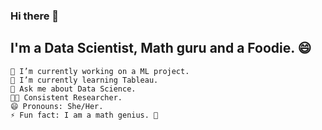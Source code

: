 ### Hi there 👋

## I'm a Data Scientist, Math guru and a Foodie. 😄
    🔭 I’m currently working on a ML project.
    🌱 I’m currently learning Tableau.
    💬 Ask me about Data Science.
    👩‍💻 Consistent Researcher.
    😄 Pronouns: She/Her.
    ⚡ Fun fact: I am a math genius. 🤫
    
